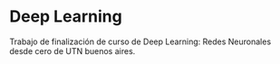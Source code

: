 # Deep Learning
Trabajo de finalización de curso de Deep Learning: Redes Neuronales desde cero de UTN buenos aires.
